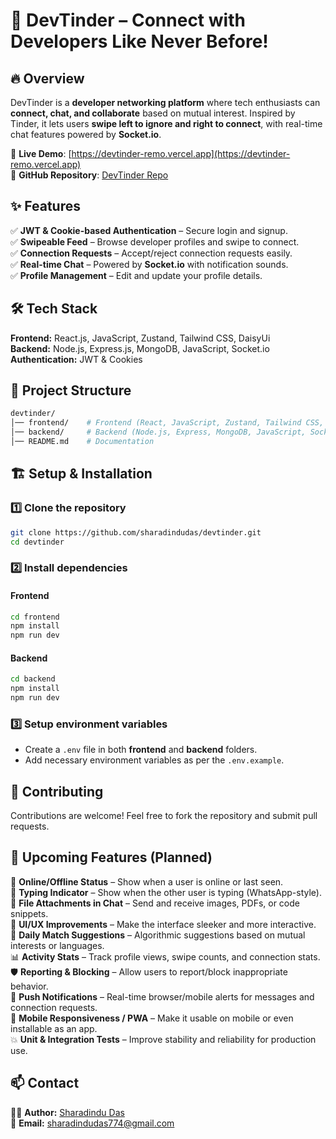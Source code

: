 # 🚀 DevTinder – Connect with Developers Like Never Before!

## 🔥 Overview

DevTinder is a **developer networking platform** where tech enthusiasts can **connect, chat, and collaborate** based on mutual interest. Inspired by Tinder, it lets users **swipe left to ignore and right to connect**, with real-time chat features powered by **Socket.io**.

🚀 **Live Demo**: [https://devtinder-remo.vercel.app](https://devtinder-remo.vercel.app)  
📌 **GitHub Repository**: [DevTinder Repo](https://github.com/sharadindudas/devtinder)

## ✨ Features

✅ **JWT & Cookie-based Authentication** – Secure login and signup.  
✅ **Swipeable Feed** – Browse developer profiles and swipe to connect.  
✅ **Connection Requests** – Accept/reject connection requests easily.  
✅ **Real-time Chat** – Powered by **Socket.io** with notification sounds.  
✅ **Profile Management** – Edit and update your profile details.

## 🛠 Tech Stack

**Frontend:** React.js, JavaScript, Zustand, Tailwind CSS, DaisyUi  
**Backend:** Node.js, Express.js, MongoDB, JavaScript, Socket.io  
**Authentication:** JWT & Cookies

## 📂 Project Structure

```bash
devtinder/
│── frontend/    # Frontend (React, JavaScript, Zustand, Tailwind CSS, DaisyUi)
│── backend/     # Backend (Node.js, Express, MongoDB, JavaScript, Socket.io)
│── README.md    # Documentation
```

## 🏗️ Setup & Installation

### 1️⃣ Clone the repository

```bash
git clone https://github.com/sharadindudas/devtinder.git
cd devtinder
```

### 2️⃣ Install dependencies

#### Frontend

```bash
cd frontend
npm install
npm run dev
```

#### Backend

```bash
cd backend
npm install
npm run dev
```

### 3️⃣ Setup environment variables

-   Create a `.env` file in both **frontend** and **backend** folders.
-   Add necessary environment variables as per the `.env.example`.

## 🚀 Contributing

Contributions are welcome! Feel free to fork the repository and submit pull requests.

## 🧠 Upcoming Features (Planned)

🚧 **Online/Offline Status** – Show when a user is online or last seen.  
💬 **Typing Indicator** – Show when the other user is typing (WhatsApp-style).  
📎 **File Attachments in Chat** – Send and receive images, PDFs, or code snippets.  
🎨 **UI/UX Improvements** – Make the interface sleeker and more interactive.  
🎯 **Daily Match Suggestions** – Algorithmic suggestions based on mutual interests or languages.  
📊 **Activity Stats** – Track profile views, swipe counts, and connection stats.  
🛡️ **Reporting & Blocking** – Allow users to report/block inappropriate behavior.  
🔔 **Push Notifications** – Real-time browser/mobile alerts for messages and connection requests.  
📱 **Mobile Responsiveness / PWA** – Make it usable on mobile or even installable as an app.  
💥 **Unit & Integration Tests** – Improve stability and reliability for production use.

## 📫 Contact

👨‍💻 **Author:** [Sharadindu Das](https://github.com/sharadindudas)  
📧 **Email:** sharadindudas774@gmail.com
